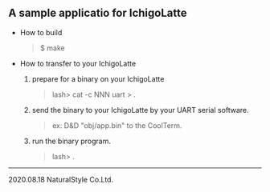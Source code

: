 A sample applicatio for IchigoLatte
---

* How to build
    >$ make

* How to transfer to your IchigoLatte
    1. prepare for a binary on your IchigoLatte
        >lash> cat -c NNN uart > .
    2. send the binary to your IchigoLatte by your UART serial software.
        >ex: D&D "obj/app.bin" to the CoolTerm.
    3. run the binary program.
        >lash> .



---
2020.08.18
NaturalStyle Co.Ltd.
